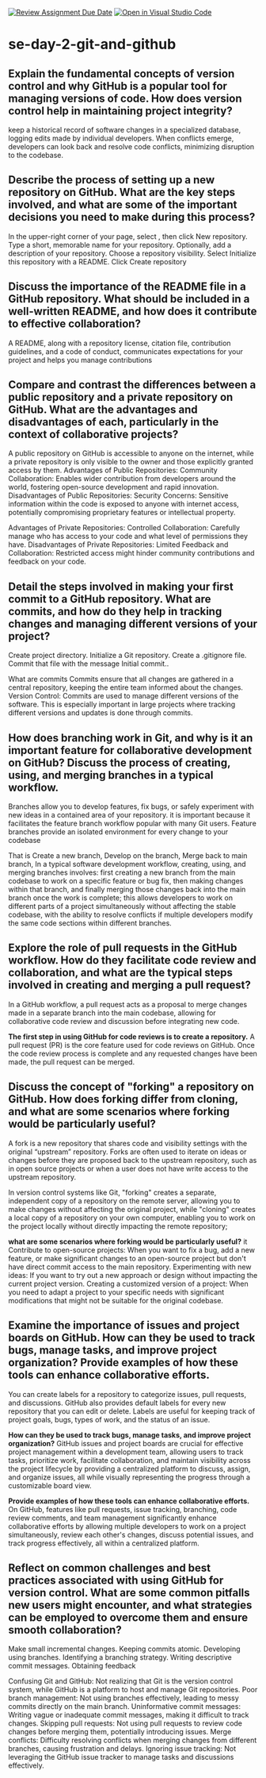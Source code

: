 [![Review Assignment Due Date](https://classroom.github.com/assets/deadline-readme-button-22041afd0340ce965d47ae6ef1cefeee28c7c493a6346c4f15d667ab976d596c.svg)](https://classroom.github.com/a/8wgCKhpZ)
[![Open in Visual Studio Code](https://classroom.github.com/assets/open-in-vscode-2e0aaae1b6195c2367325f4f02e2d04e9abb55f0b24a779b69b11b9e10269abc.svg)](https://classroom.github.com/online_ide?assignment_repo_id=18557766&assignment_repo_type=AssignmentRepo)
# se-day-2-git-and-github
## Explain the fundamental concepts of version control and why GitHub is a popular tool for managing versions of code. How does version control help in maintaining project integrity?
keep a historical record of software changes in a specialized database, 
logging edits made by individual developers. 
When conflicts emerge, 
developers can look back and resolve code conflicts,
minimizing disruption to the codebase.


## Describe the process of setting up a new repository on GitHub. What are the key steps involved, and what are some of the important decisions you need to make during this process?
In the upper-right corner of your page, select , then click New repository.
Type a short, memorable name for your repository.
Optionally, add a description of your repository.
Choose a repository visibility.
Select Initialize this repository with a README.
Click Create repository

## Discuss the importance of the README file in a GitHub repository. What should be included in a well-written README, and how does it contribute to effective collaboration?
A README, along with a repository license, 
citation file, contribution guidelines, 
and a code of conduct, 
communicates expectations for your project and helps you manage contributions

## Compare and contrast the differences between a public repository and a private repository on GitHub. What are the advantages and disadvantages of each, particularly in the context of collaborative projects?
A public repository on GitHub is accessible to anyone on the internet, while a private repository is only visible to the owner and those explicitly granted access by them.
Advantages of Public Repositories:
Community Collaboration:
Enables wider contribution from developers around the world, fostering open-source development and rapid innovation.
Disadvantages of Public Repositories:
Security Concerns:
Sensitive information within the code is exposed to anyone with internet access, potentially compromising proprietary features or intellectual property.

Advantages of Private Repositories:
Controlled Collaboration:
Carefully manage who has access to your code and what level of permissions they have.
Disadvantages of Private Repositories:
Limited Feedback and Collaboration:
Restricted access might hinder community contributions and feedback on your code.

## Detail the steps involved in making your first commit to a GitHub repository. What are commits, and how do they help in tracking changes and managing different versions of your project?
Create project directory.
Initialize a Git repository.
Create a .gitignore file.
Commit that file with the message Initial commit..

What are commits
Commits ensure that all changes are gathered in a central repository, keeping the entire team informed about the changes. Version Control: Commits are used to manage different versions of the software. This is especially important in large projects where tracking different versions and updates is done through commits.


## How does branching work in Git, and why is it an important feature for collaborative development on GitHub? Discuss the process of creating, using, and merging branches in a typical workflow.
Branches allow you to develop features, fix bugs, or safely experiment with new ideas in a contained area of your repository.
it is important because it facilitates the feature branch workflow popular with many Git users. Feature branches provide an isolated environment for every change to your codebase

That is Create a new branch, Develop on the branch, Merge back to main branch, 
In a typical software development workflow, creating, using, and merging branches involves: first creating a new branch from the main codebase to work on a specific feature or bug fix, then making changes within that branch, and finally merging those changes back into the main branch once the work is complete; this allows developers to work on different parts of a project simultaneously without affecting the stable codebase, with the ability to resolve conflicts if multiple developers modify the same code sections within different branches. 

## Explore the role of pull requests in the GitHub workflow. How do they facilitate code review and collaboration, and what are the typical steps involved in creating and merging a pull request?
In a GitHub workflow, 
a pull request acts as a proposal to merge changes made in a separate branch into the main codebase, 
allowing for collaborative code review and discussion before integrating new code.

**The first step in using GitHub for code reviews is to create a repository.**
A pull request (PR) is the core feature used for code reviews on GitHub.
Once the code review process is complete and any requested changes have been made, the pull request can be merged.

## Discuss the concept of "forking" a repository on GitHub. How does forking differ from cloning, and what are some scenarios where forking would be particularly useful?
A fork is a new repository that shares code and visibility settings with the original “upstream” repository. Forks are often used to iterate on ideas or changes before they are proposed back to the upstream repository, such as in open source projects or when a user does not have write access to the upstream repository.

In version control systems like Git, "forking" creates a separate, independent copy of a repository on the remote server, allowing you to make changes without affecting the original project, while "cloning" creates a local copy of a repository on your own computer, enabling you to work on the project locally without directly impacting the remote repository;

**what are some scenarios where forking would be particularly useful?**
it Contribute to open-source projects:
When you want to fix a bug, add a new feature, or make significant changes to an open-source project but don't have direct commit access to the main repository. 
Experimenting with new ideas:
If you want to try out a new approach or design without impacting the current project version. 
Creating a customized version of a project:
When you need to adapt a project to your specific needs with significant modifications that might not be suitable for the original codebase. 

## Examine the importance of issues and project boards on GitHub. How can they be used to track bugs, manage tasks, and improve project organization? Provide examples of how these tools can enhance collaborative efforts.
You can create labels for a repository to categorize issues, pull requests, and discussions. GitHub also provides default labels for every new repository that you can edit or delete. Labels are useful for keeping track of project goals, bugs, types of work, and the status of an issue.


**How can they be used to track bugs, manage tasks, and improve project organization?**
GitHub issues and project boards are crucial for effective project management within a development team, allowing users to track tasks, prioritize work, facilitate collaboration, and maintain visibility across the project lifecycle by providing a centralized platform to discuss, assign, and organize issues, all while visually representing the progress through a customizable board view.

**Provide examples of how these tools can enhance collaborative efforts.**
On GitHub, features like pull requests, issue tracking, branching, code review comments, and team management significantly enhance collaborative efforts by allowing multiple developers to work on a project simultaneously, review each other's changes, discuss potential issues, and track progress effectively, all within a centralized platform. 

## Reflect on common challenges and best practices associated with using GitHub for version control. What are some common pitfalls new users might encounter, and what strategies can be employed to overcome them and ensure smooth collaboration?
Make small incremental changes.
Keeping commits atomic.
Developing using branches.
Identifying a branching strategy.
Writing descriptive commit messages.
Obtaining feedback



Confusing Git and GitHub:
Not realizing that Git is the version control system, while GitHub is a platform to host and manage Git repositories. 
Poor branch management:
Not using branches effectively, leading to messy commits directly on the main branch. 
Uninformative commit messages:
Writing vague or inadequate commit messages, making it difficult to track changes. 
Skipping pull requests:
Not using pull requests to review code changes before merging them, potentially introducing issues. 
Merge conflicts:
Difficulty resolving conflicts when merging changes from different branches, causing frustration and delays. 
Ignoring issue tracking:
Not leveraging the GitHub issue tracker to manage tasks and discussions effectively. 
